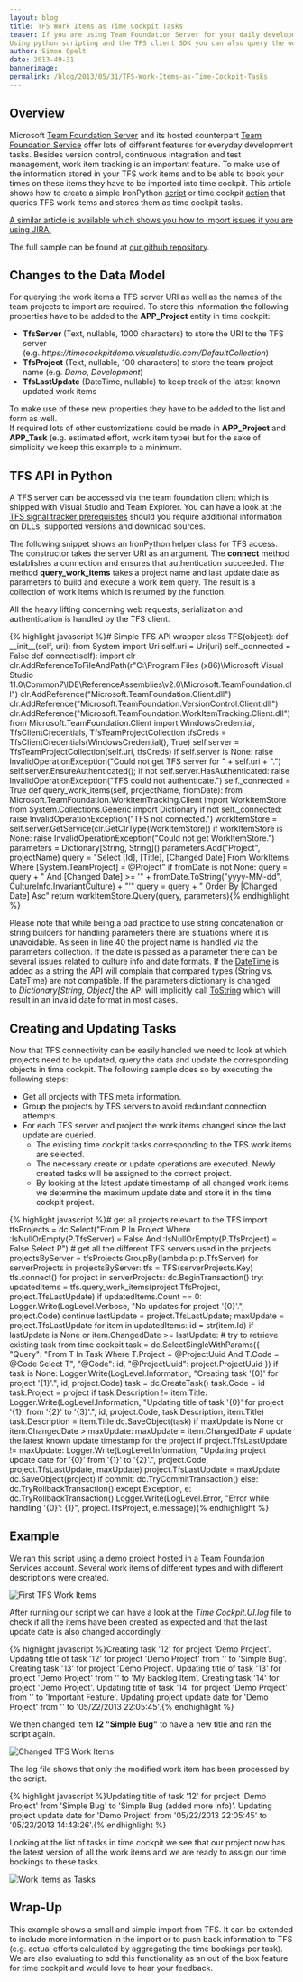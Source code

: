 ```yaml
---
layout: blog
title: TFS Work Items as Time Cockpit Tasks
teaser: If you are using Team Foundation Server for your daily development and planning work time cockpit can provide you with some information from TFS via the signal trackers (e.g. checked in code).
Using python scripting and the TFS client SDK you can also query the work items for your projects and store them as time cockpit tasks. This will allow you keep track of your working time based on TFS projects and work items.
author: Simon Opelt
date: 2013-49-31
bannerimage: 
permalink: /blog/2013/05/31/TFS-Work-Items-as-Time-Cockpit-Tasks
---
```


<h2 xmlns="http://www.w3.org/1999/xhtml">Overview</h2><p xmlns="http://www.w3.org/1999/xhtml">Microsoft <a href="http://www.microsoft.com/visualstudio/eng/products/visual-studio-team-foundation-server-2012" target="_blank">Team Foundation Server</a> and its hosted counterpart <a href="http://tfs.visualstudio.com/" target="_blank">Team Foundation Service</a> offer lots of different features for everyday development tasks. Besides version control, continuous integration and test management, work item tracking is an important feature. To make use of the information stored in your TFS work items and to be able to book your times on these items they have to be imported into time cockpit. This article shows how to create a simple IronPython <a href="http://help.timecockpit.com/?topic=html/c20d94e9-97dc-48a8-9171-fd3bb70dad86.htm" target="_blank">script</a> or time cockpit <a href="http://help.timecockpit.com/?topic=html/d11350b0-c965-47bf-8166-5ceda1541dee.htm" target="_blank">action</a> that queries TFS work items and stores them as time cockpit tasks.</p><p xmlns="http://www.w3.org/1999/xhtml">
  <a href="http://www.timecockpit.com/blog/2013/04/30/Importing-JIRA-Issues-as-Time-Cockpit-Tasks">A similar article is available which shows you how to import issues if you are using JIRA.</a>
</p><p xmlns="http://www.w3.org/1999/xhtml">The full sample can be found at <a href="https://github.com/software-architects/TimeCockpit.Scripts/blob/master/TimeCockpit.Tasks.TFS/TimeCockpit.Tasks.TFS.py" target="_blank">our github repository</a>.</p><h2 xmlns="http://www.w3.org/1999/xhtml">Changes to the Data Model</h2><p xmlns="http://www.w3.org/1999/xhtml">For querying the work items a TFS server URI as well as the names of the team projects to import are required. To store this information the following properties have to be added to the <strong>APP_Project</strong> entity in time cockpit:</p><ul xmlns="http://www.w3.org/1999/xhtml">
  <li>
    <strong>TfsServer</strong> (Text, nullable, 1000 characters) to store the URI to the TFS server (e.g. <em>https://timecockpitdemo.visualstudio.com/DefaultCollection</em>)</li>
  <li>
    <strong>TfsProject</strong> (Text, nullable, 100 characters) to store the team project name (e.g. <em>Demo</em>, <em>Development</em>)</li>
  <li>
    <strong>TfsLastUpdate</strong> (DateTime, nullable) to keep track of the latest known updated work items</li>
</ul><div xmlns="http://www.w3.org/1999/xhtml">To make use of these new properties they have to be added to the list and form as well.</div><div xmlns="http://www.w3.org/1999/xhtml">If required lots of other customizations could be made in <strong>APP_Project</strong> and <strong>APP_Task</strong> (e.g. estimated effort, work item type) but for the sake of simplicity we keep this example to a minimum.</div><h2 xmlns="http://www.w3.org/1999/xhtml">TFS API in Python</h2><p xmlns="http://www.w3.org/1999/xhtml">A TFS server can be accessed via the team foundation client which is shipped with Visual Studio and Team Explorer. You can have a look at the <a href="http://help.timecockpit.com/html/a4c60754-23c4-47a9-91c6-bf99652ccd7d.htm#Prerequisites" target="_blank">TFS signal tracker prerequisites</a> should you require additional information on DLLs, supported versions and download sources.</p><p xmlns="http://www.w3.org/1999/xhtml">The following snippet shows an IronPython helper class for TFS access. The constructor takes the server URI as an argument. The <strong>connect</strong> method establishes a connection and ensures that authentication succeeded. The method <strong>query_work_items</strong> takes a project name and last update date as parameters to build and execute a work item query. The result is a collection of work items which is returned by the function.</p><p xmlns="http://www.w3.org/1999/xhtml">All the heavy lifting concerning web requests, serialization and authentication is handled by the TFS client.</p>{% highlight javascript %}# Simple TFS API wrapper&#xA;class TFS(object):&#xA;    def __init__(self, uri):&#xA;        from System import Uri&#xA;        self.uri = Uri(uri)&#xA;        self._connected = False&#xA;&#xA;    def connect(self):&#xA;        import clr&#xA;        clr.AddReferenceToFileAndPath(r&quot;C:\Program Files (x86)\Microsoft Visual Studio 11.0\Common7\IDE\ReferenceAssemblies\v2.0\Microsoft.TeamFoundation.dll&quot;)&#xA;        clr.AddReference(&quot;Microsoft.TeamFoundation.Client.dll&quot;)&#xA;        clr.AddReference(&quot;Microsoft.TeamFoundation.VersionControl.Client.dll&quot;)&#xA;        clr.AddReference(&quot;Microsoft.TeamFoundation.WorkItemTracking.Client.dll&quot;)&#xA;        from Microsoft.TeamFoundation.Client import WindowsCredential, TfsClientCredentials, TfsTeamProjectCollection&#xA;        tfsCreds = TfsClientCredentials(WindowsCredential(), True)&#xA;        self.server = TfsTeamProjectCollection(self.uri, tfsCreds)&#xA;        if self.server is None:&#xA;            raise InvalidOperationException(&quot;Could not get TFS server for &quot; + self.uri + &quot;.&quot;)&#xA;&#xA;        self.server.EnsureAuthenticated();&#xA;&#xA;        if not self.server.HasAuthenticated:&#xA;            raise InvalidOperationException(&quot;TFS could not authenticate.&quot;)&#xA;    &#xA;        self._connected = True&#xA;&#xA;    def query_work_items(self, projectName, fromDate):&#xA;        from Microsoft.TeamFoundation.WorkItemTracking.Client import WorkItemStore&#xA;        from System.Collections.Generic import Dictionary&#xA;&#xA;        if not self._connected:&#xA;            raise InvalidOperationException(&quot;TFS not connected.&quot;)&#xA;        &#xA;        workItemStore = self.server.GetService(clr.GetClrType(WorkItemStore))&#xA;&#xA;        if workItemStore is None:&#xA;            raise InvalidOperationException(&quot;Could not get WorkItemStore.&quot;)&#xA;&#xA;        parameters = Dictionary[String, String]()&#xA;        parameters.Add(&quot;Project&quot;, projectName)&#xA;        query = &quot;Select [Id], [Title], [Changed Date] From WorkItems Where [System.TeamProject] = @Project&quot;&#xA;        if fromDate is not None:&#xA;            query = query + &quot; And [Changed Date] &gt;= '&quot; + fromDate.ToString(&quot;yyyy-MM-dd&quot;, CultureInfo.InvariantCulture) + &quot;'&quot;&#xA;&#xA;        query = query + &quot; Order By [Changed Date] Asc&quot;&#xA;&#xA;        return workItemStore.Query(query, parameters){% endhighlight %}<p xmlns="http://www.w3.org/1999/xhtml">Please note that while being a bad practice to use string concatenation or string builders for handling parameters there are situations where it is unavoidable. As seen in line 40 the project name is handled via the parameters collection. If the date is passed as a parameter there can be several issues related to culture info and date formats. If the <a href="http://msdn.microsoft.com/library/system.datetime.aspx" target="_blank">DateTime</a> is added as a string the API will complain that compared types (String vs. DateTime) are not compatible. If the parameters dictionary is changed to <em>Dictionary[String, Object]</em> the API will implicitly call <a href="http://msdn.microsoft.com/library/zdtaw1bw.aspx" target="_blank">ToString</a> which will result in an invalid date format in most cases.</p><h2 xmlns="http://www.w3.org/1999/xhtml">Creating and Updating Tasks</h2><p xmlns="http://www.w3.org/1999/xhtml">Now that TFS connectivity can be easily handled we need to look at which projects need to be updated, query the data and update the corresponding objects in time cockpit. The following sample does so by executing the following steps:</p><ul xmlns="http://www.w3.org/1999/xhtml">
  <li>Get all projects with TFS meta information.</li>
  <li>Group the projects by TFS servers to avoid redundant connection attempts.</li>
  <li>For each TFS server and project the work items changed since the last update are queried.

<ul><li>The existing time cockpit tasks corresponding to the TFS work items are selected.</li><li>The necessary create or update operations are executed. Newly created tasks will be assigned to the correct project.</li><li>By looking at the latest update timestamp of all changed work items we determine the maximum update date and store it in the time cockpit project.</li></ul></li>
</ul>{% highlight javascript %}# get all projects relevant to the TFS import&#xA;tfsProjects = dc.Select(&quot;From P In Project Where :IsNullOrEmpty(P.TfsServer) = False And :IsNullOrEmpty(P.TfsProject) = False Select P&quot;)&#xA;&#xA;# get all the different TFS servers used in the projects&#xA;projectsByServer = tfsProjects.GroupBy(lambda p: p.TfsServer)&#xA;&#xA;for serverProjects in projectsByServer:&#xA;    tfs = TFS(serverProjects.Key)&#xA;    tfs.connect()&#xA;    for project in serverProjects:&#xA;        dc.BeginTransaction()&#xA;        try:&#xA;            updatedItems = tfs.query_work_items(project.TfsProject, project.TfsLastUpdate)&#xA;            if updatedItems.Count == 0:&#xA;                Logger.Write(LogLevel.Verbose, &quot;No updates for project '{0}'.&quot;, project.Code)&#xA;                continue&#xA;&#xA;            lastUpdate = project.TfsLastUpdate;&#xA;            maxUpdate = project.TfsLastUpdate&#xA;&#xA;            for item in updatedItems:&#xA;                id = str(item.Id)&#xA;                if lastUpdate is None or item.ChangedDate &gt;= lastUpdate:&#xA;&#xA;                    # try to retrieve existing task from time cockpit&#xA;                    task = dc.SelectSingleWithParams({ &quot;Query&quot;: &quot;From T In Task Where T.Project = @ProjectUuid And T.Code = @Code Select T&quot;, &quot;@Code&quot;: id, &quot;@ProjectUuid&quot;: project.ProjectUuid })&#xA;                    if task is None:&#xA;                        Logger.Write(LogLevel.Information, &quot;Creating task '{0}' for project '{1}'.&quot;, id, project.Code)&#xA;                        task = dc.CreateTask()&#xA;                        task.Code = id&#xA;                        task.Project = project&#xA;&#xA;                    if task.Description != item.Title:&#xA;                        Logger.Write(LogLevel.Information, &quot;Updating title of task '{0}' for project '{1}' from '{2}' to '{3}'.&quot;, id, project.Code, task.Description, item.Title)&#xA;                        task.Description = item.Title&#xA;                    &#xA;                    dc.SaveObject(task)&#xA;&#xA;                if maxUpdate is None or item.ChangedDate &gt; maxUpdate:&#xA;                    maxUpdate = item.ChangedDate&#xA;&#xA;            # update the latest known update timestamp for the project&#xA;            if project.TfsLastUpdate != maxUpdate:&#xA;                Logger.Write(LogLevel.Information, &quot;Updating project update date for '{0}' from '{1}' to '{2}'.&quot;, project.Code, project.TfsLastUpdate, maxUpdate)&#xA;                project.TfsLastUpdate = maxUpdate&#xA;                dc.SaveObject(project)&#xA;            if commit:&#xA;                dc.TryCommitTransaction()&#xA;            else:&#xA;                dc.TryRollbackTransaction()&#xA;        except Exception, e:&#xA;            dc.TryRollbackTransaction()&#xA;            Logger.Write(LogLevel.Error, &quot;Error while handling '{0}': {1}&quot;, project.TfsProject, e.message){% endhighlight %}<h2 xmlns="http://www.w3.org/1999/xhtml">Example</h2><p xmlns="http://www.w3.org/1999/xhtml">We ran this script using a demo project hosted in a Team Foundation Services account. Several work items of different types and with different descriptions were created.</p><p xmlns="http://www.w3.org/1999/xhtml">
  <img src="{{site.baseurl}}/content/images/blog/2013/05/tfs0.png" alt="First TFS Work Items" title="First TFS Work Items" />
</p><p xmlns="http://www.w3.org/1999/xhtml">After running our script we can have a look at the <em>Time Cockpit.UI.log</em> file to check if all the items have been created as expected and that the last update date is also changed accordingly.</p>{% highlight javascript %}Creating task '12' for project 'Demo Project'.&#xA;Updating title of task '12' for project 'Demo Project' from '' to 'Simple Bug'.&#xA;Creating task '13' for project 'Demo Project'.&#xA;Updating title of task '13' for project 'Demo Project' from '' to 'My Backlog Item'.&#xA;Creating task '14' for project 'Demo Project'.&#xA;Updating title of task '14' for project 'Demo Project' from '' to 'Important Feature'.&#xA;Updating project update date for 'Demo Project' from '' to '05/22/2013 22:05:45'.{% endhighlight %}<p xmlns="http://www.w3.org/1999/xhtml">We then changed item <strong>12 "Simple Bug"</strong> to have a new title and ran the script again.</p><p xmlns="http://www.w3.org/1999/xhtml">
  <img src="{{site.baseurl}}/content/images/blog/2013/05/tfs1.png" alt="Changed TFS Work Items" title="Changed TFS Work Items" />
</p><p xmlns="http://www.w3.org/1999/xhtml">The log file shows that only the modified work item has been processed by the script.</p>{% highlight javascript %}Updating title of task '12' for project 'Demo Project' from 'Simple Bug' to 'Simple Bug (added more info)'.&#xA;Updating project update date for 'Demo Project' from '05/22/2013 22:05:45' to '05/23/2013 14:43:26'.{% endhighlight %}<p xmlns="http://www.w3.org/1999/xhtml">Looking at the list of tasks in time cockpit we see that our project now has the latest version of all the work items and we are ready to assign our time bookings to these tasks.</p><p xmlns="http://www.w3.org/1999/xhtml">
  <img src="{{site.baseurl}}/content/images/blog/2013/05/tfs2.png" alt="Work Items as Tasks" title="Work Items as Tasks" />
</p><h2 xmlns="http://www.w3.org/1999/xhtml">Wrap-Up</h2><p xmlns="http://www.w3.org/1999/xhtml">This example shows a small and simple import from TFS. It can be extended to include more information in the import or to push back information to TFS (e.g. actual efforts calculated by aggregating the time bookings per task). We are also evaluating to add this functionality as an out of the box feature for time cockpit and would love to hear your feedback.</p>